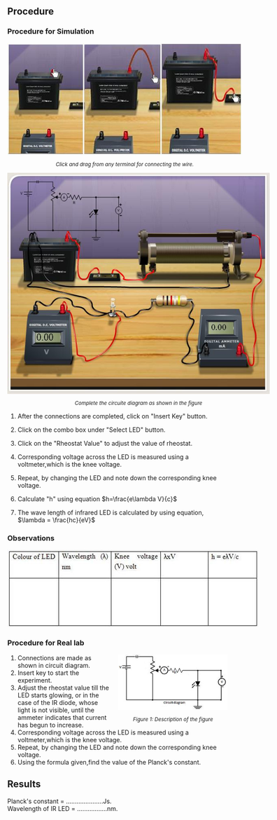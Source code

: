 ## Procedure

###  Procedure for Simulation



<div style="display: block; margin-left: auto; margin-right: auto; text-align: center; width: fit-content;"><img src="./images/figure2.jpg" alt="Figure 2" style="max-width: 600px; height: auto;"><p style="text-align: center; font-size: smaller; font-style: italic;">Click and drag from any terminal for connecting the wire.</p></div>

<div style="display: block; margin-left: auto; margin-right: auto; text-align: center; width: fit-content;"><img src="./images/figure3.jpg" alt="Figure 2" style="max-width: 600px; height: auto;"><p style="text-align: center; font-size: smaller; font-style: italic;">Complete the circuite diagram as shown in the figure</p></div>


1. After the connections are completed, click on "Insert Key" button.
2. Click on the combo box under "Select LED" button.
3. Click on the "Rheostat Value" to adjust the value of rheostat.
4. Corresponding voltage across the LED is measured using a voltmeter,which is the knee voltage.
5. Repeat, by changing the LED and note down the corresponding knee voltage.

6. Calculate "h" using equation $h=\frac{e\lambda V}{c}$

7. The wave length of infrared LED is calculated by using equation, $\lambda = \frac{hc}{eV}$

### Observations

<div style="display: block; margin-left: auto; margin-right: auto; text-align: center; width: fit-content;"><img src="./images/figure4.jpg" alt="Figure 4" style="max-width: 600px; height: auto;"><p style="text-align: center; font-size: smaller; font-style: italic;"></p></div>

### Procedure for Real lab

<div style="float: right; margin-left: 20px;"> <img src="./images/figure5.jpg" alt="Figure 5" style="max-width: 250px; height: auto;"> <p style="text-align: center; font-size: smaller; font-style: italic;">Figure 1: Description of the figure</p> </div>

<ol>
    <li>Connections are made as shown in circuit diagram.</li>
    <li>Insert key to start the experiment.</li>
    <li>Adjust the rheostat value till the LED starts glowing, or in the case of the IR diode, whose light is not visible, until the ammeter indicates that current has begun to increase.</li>
    <li>Corresponding voltage across the LED is measured using a voltmeter,which is the knee voltage.</li>
    <li>Repeat, by changing the LED and note down the corresponding knee voltage.</li>
    <li>Using the formula given,find the value of the Planck's constant.</li>
</ol>

##  Results

Planck's constant = .....................Js.<br>
Wavelength of IR LED    = .................nm.
